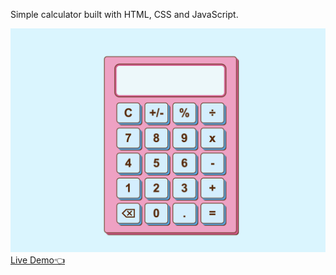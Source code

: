 <p> Simple calculator built with HTML, CSS and JavaScript.</p>
<img src = "calc.png" alt = "calculator">
<a href = "https://olgarunkova.github.io/calculator"> Live Demo👈</a>